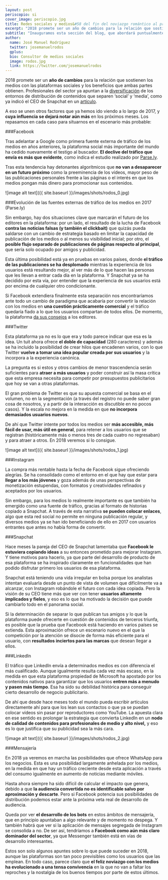```yaml
---
layout: post
periscopio: si
cover_image: periscopio.jpg
title: Redes sociales y medios&#58 del fin del noviazgo romántico al principio de la convivencia problemática
excerpt: "2018 promete ser un año de cambios para la relación que sostienen los medios con las plataformas sociales y los beneficios que ambas partes obtienen. Profesionales del sector ya apuntan a la diversificación de los entornos de distribución de contenidos que separen social y media, como ya indicó el CEO de Snapchat en un artículo."
subtitle: "Inauguramos esta sección del blog, que abordará puntualmente las tendencias en diversos aspectos del periodismo, gracias a las contribuciones de profesionales y académicos que colaboran en el Máster"
author:
  name: José Manuel Rodríguez
  twitter: josemanuelrodos
  gplus:  
  bio: Consultor de medios sociales
  image: rodos.jpg
  link: https://twitter.com/josemanuelrodos
---
```

2018 promete ser un **año de cambios** para la relación que sostienen los medios con las plataformas sociales y los beneficios que ambas partes obtienen. Profesionales del sector ya apuntan a la [diversificación](http://www.niemanlab.org/2017/12/social-and-media-will-split/) de los entornos de distribución de contenidos que separen ‘social’ y ‘media’, como ya indicó el CEO de Snapchat en un [artículo](https://www.axios.com/how-snapchat-is-separating-social-from-media-2513315946.html).

A eso se unen otros factores que ya hemos ido viendo a lo largo de 2017, y **cuya influencia se dejará notar aún más** en los próximos meses. Los repasamos en cada caso para situarnos en el escenario más probable:

###Facebook

Tras adelantar a Google como primera fuente externa de tráfico de los medios en años anteriores, la plataforma social más importante del mundo ha cedido nuevamente el testigo al buscador. **El declive del tráfico que envía es más que evidente**, como indica el estudio realizado por [Parse.ly](https://www.parse.ly/resources/data-studies/referrer-dashboard/#twitter.com__social,google__search).

Tras esta tendencia hay detonantes algorítmicos que **no van a desaparecer en un futuro próximo** como la preeminencia de los vídeos, mayor peso de las publicaciones personales frente a las páginas o el interés en que los medios pongan más dinero para promocionar sus contenidos.

![image alt text]({{ site.baseurl }}/images/shots/rodos_0.jpg)

###Evolución de las fuentes externas de tráfico de los medios en 2017 (Parse.ly)

Sin embargo, hay dos situaciones clave que marcarán el futuro de los editores en la plataforma: por un lado, el resultado de la lucha de Facebook **contra las noticias falsas (y también el clickbait)** que quizás pueda saldarse con un cambio de estrategia basado en limitar la capacidad de publicación de los medios o al menos su visibilidad inicial; por otro, el **posible flujo separado de publicaciones de páginas respecto al principal**, que sería solo ocupado por amigos y publicidad.

Esta última posibilidad está ya en pruebas en varios países, donde **el tráfico de las publicaciones se ha desplomado** mientras la experiencia de los usuarios está resultando mejor, al ver más de lo que hacen las personas que les llevan a entrar cada día en la plataforma. Y Snapchat ya se ha decidido por esta vía, por entender que la experiencia de sus usuarios está por encima de cualquier otro condicionante.

Si Facebook extendiera finalmente esta separación nos encontraríamos ante todo un cambio de paradigma que acabaría por convertir la relación con los medios en **una cuestión prácticamente comercial** y el tráfico quedaría fiado a lo que los usuarios compartan de todos ellos. De momento, la plataforma [da sus consejos](https://newsroom.fb.com/news/2017/10/news-feed-fyi-introducing-news-feed-publisher-guidelines/) a los editores.

###Twitter

Esta plataforma ya no es lo que era y todo parece indicar que esa es la idea. Un tuit ahora ofrece **el doble de capacidad** (280 caracteres) y además se ha incluido la posibilidad de crear hilos que encadenen varios, con lo que Twitter **vuelve a tomar una idea popular creada por sus usuarios** y la incorpora a la experiencia canónica.

La pregunta es si estos y otros cambios de menor trascendencia serán suficientes para **atraer a más usuarios** y poder construir así la masa crítica que esta empresa necesita para competir por presupuestos publicitarios que hoy se van a otras plataformas.

El gran problema de Twitter es que su apuesta comercial se basa en el volumen, no en la segmentación (a través del registro no puede saber gran cosa de nosotros, y a partir de la interacción es discutible en no pocos casos). Y la escala no mejora en la medida en que **no incorpora demasiados usuarios nuevos**.

De ahí que Twitter intente por todos los medios ser **más accesible, más fácil de usar, más útil en general**, para retener a los usuarios que se registran (históricamente más o menos tres de cada cuatro no regresaban) y para atraer a otros. En 2018 veremos si lo consigue.

![image alt text]({{ site.baseurl }}/images/shots/rodos_1.jpg)

###Instagram

La compra más rentable hasta la fecha de Facebook sigue ofreciendo alegrías. Se ha consolidado como el entorno en el que hay que estar para **llegar a los más jóvenes** y goza además de unas perspectivas de monetización estupendas, con formatos y creatividades refinados y aceptados por los usuarios.

Sin embargo, para los medios lo realmente importante es que también ha emergido como una fuente de tráfico, gracias al formato de historias copiado a Snapchat. A través de esta narrativa **se pueden colocar enlaces**, algo que esta red social no permite en ninguna publicación regular, y diversos medios ya se han ido beneficiando de ello en 2017 con usuarios entrantes que antes no había forma de convertir.

###Snapchat

Hace meses la pareja del CEO de Snapchat lamentaba que **Facebook le estuviera copiando ideas** a su entonces prometido para mejorar Instagram. Y tiene motivos para hacerlo, ya que parte del desarrollo de producto de esa plataforma se ha inspirado claramente en funcionalidades que han podido disfrutar primero los usuarios de esa plataforma.

Snapchat está teniendo una vida irregular en bolsa porque los analistas intentan evaluarla desde un punto de vista de volumen que difícilmente va a alcanzar, con Instagram robándole el futuro con cada idea copiada. Pero la visión de su CEO tiene más que ver con tener **usuarios altamente implicados y fieles**, y eso es lo que ha motivado la decisión que puede cambiarlo todo en el panorama social.

Si la determinación de separar lo que publican tus amigos y lo que la plataforma puede ofrecerte en cuestión de contenidos de terceros triunfa, es posible que la prueba que Facebook está haciendo en varios países se extienda. Esta aproximación ofrece un escenario nuevo en el que la competición por la atención se disocie de forma más eficiente para el usuario, con **resultados inciertos para las marcas** que desean llegar a ellos.

###LinkedIn

El tráfico que LinkedIn envía a determinados medios es con diferencia el más cualificado. Aunque igualmente resulta cada vez más escaso, en la medida en que esta plataforma propiedad de Microsoft ha apostado por los contenidos nativos para garantizar que los usuarios **entren más a menudo y pasen más tiempo**. Esa ha sido su debilidad histórica para conseguir cierto desarrollo de negocio publicitario.

De ahí que desde hace meses todo el mundo pueda escribir artículos directamente ahí para que los lean sus contactos o que ya se puedan colocar vídeos sin pasar por reproductores como YouTube. La apuesta clara en ese sentido es prolongar la estrategia que convierta LinkedIn en un **nodo de calidad de contenidos para profesionales de medio y alto nivel,** y eso es lo que justifica que su publicidad sea la más cara.

![image alt text]({{ site.baseurl }}/images/shots/rodos_2.jpg)

###Mensajería

En 2018 ya veremos en marcha las posibilidades que ofrece WhatsApp para los negocios. Esta es una posibilidad largamente anhelada por los medios, en la medida en que hay un tráfico creciente desde esta aplicación a través del consumo igualmente en aumento de noticias mediante móviles.

Hasta ahora siempre ha sido difícil de calcular el impacto que genera, debido a que **la audiencia convertida no es identificable salvo por aproximación y descarte**. Pero si Facebook potencia sus posibilidades de distribución podemos estar ante la próxima veta real de desarrollo de audiencia.

Queda por ver **el desarrollo de los bots** en estos ámbitos de mensajería, que en principio apuntaban a algo relevante y de momento no despega. Y también habrá que ver si la aplicación de mensajes segregada de Instagram se consolida a no. De ser así, tendríamos a **Facebook como aún más claro dominador del sector**, ya que Messenger también está en vías de desarrollo interesantes.

Estos son solo algunos apuntes sobre lo que puede suceder en 2018, aunque las plataformas son tan poco previsibles como los usuarios que las emplean. En todo caso, parece claro que **el feliz noviazgo con los medios ha evolucionado a una tensa convivencia** en la que no van a faltar los reproches y la nostalgia de los buenos tiempos por parte de estos últimos.